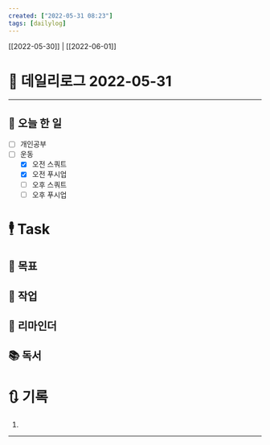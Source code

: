 ```yaml
---
created: ["2022-05-31 08:23"]
tags: [dailylog]
---
```


[[2022-05-30]] | [[2022-06-01]]


# 📅 데일리로그  2022-05-31

---
## 🔷 오늘 한 일
- [ ] 개인공부
- [ ] 운동
	- [x] 오전 스쿼트
	- [x] 오전 푸시업
	- [ ] 오후 스쿼트
	- [ ] 오후 푸시업

# 🕴 Task
## 🎯 목표

## 🚀 작업

## 📕 리마인더

## 📚 독서


# 🔃 기록
1. 
---

